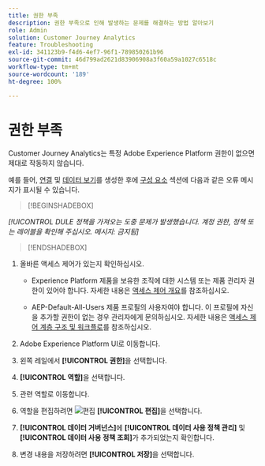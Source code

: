 ```yaml
---
title: 권한 부족
description: 권한 부족으로 인해 발생하는 문제를 해결하는 방법 알아보기
role: Admin
solution: Customer Journey Analytics
feature: Troubleshooting
exl-id: 341123b9-f4d6-4ef7-96f1-789850261b96
source-git-commit: 46d799ad2621d83906908a3f60a59a1027c6518c
workflow-type: tm+mt
source-wordcount: '189'
ht-degree: 100%

---
```


# 권한 부족

Customer Journey Analytics는 특정 Adobe Experience Platform 권한이 없으면 제대로 작동하지 않습니다.

예를 들어, [연결](../connections/overview.md) 및 [데이터 보기](../data-views/data-views.md)를 생성한 후에 [구성 요소](/help/data-views/create-dataview.md#components) 섹션에 다음과 같은 오류 메시지가 표시될 수 있습니다.


>[!BEGINSHADEBOX]

*[!UICONTROL DULE 정책을 가져오는 도중 문제가 발생했습니다. 계정 권한, 정책 또는 레이블을 확인해 주십시오. 메시지: 금지됨]*

>[!ENDSHADEBOX]


1. 올바른 액세스 제어가 있는지 확인하십시오.

   * Experience Platform 제품을 보유한 조직에 대한 시스템 또는 제품 관리자 권한이 있어야 합니다. 자세한 내용은 [액세스 제어 개요](https://experienceleague.adobe.com/docs/experience-platform/access-control/home.html?lang=ko#platform-permissions)를 참조하십시오.

   * AEP-Default-All-Users 제품 프로필의 사용자여야 합니다. 이 프로필에 자신을 추가할 권한이 없는 경우 관리자에게 문의하십시오. 자세한 내용은 [액세스 제어 계층 구조 및 워크플로](https://experienceleague.adobe.com/docs/experience-platform/access-control/home.html?lang=ko#access-control-hierarchy-and-workflow)를 참조하십시오.


1. Adobe Experience Platform UI로 이동합니다.

1. 왼쪽 레일에서 **[!UICONTROL 권한]**&#x200B;을 선택합니다.

1. **[!UICONTROL 역할]**&#x200B;을 선택합니다.

1. 관련 역할로 이동합니다.

1. 역할을 편집하려면 ![편집](https://spectrum.adobe.com/static/icons/workflow_18/Smock_Edit_18_N.svg) **[!UICONTROL 편집]**&#x200B;을 선택합니다.

1. **[!UICONTROL 데이터 거버넌스]**&#x200B;에 **[!UICONTROL 데이터 사용 정책 관리]** 및 **[!UICONTROL 데이터 사용 정책 조회]**&#x200B;가 추가되었는지 확인합니다.

1. 변경 내용을 저장하려면 **[!UICONTROL 저장]**&#x200B;을 선택합니다.
